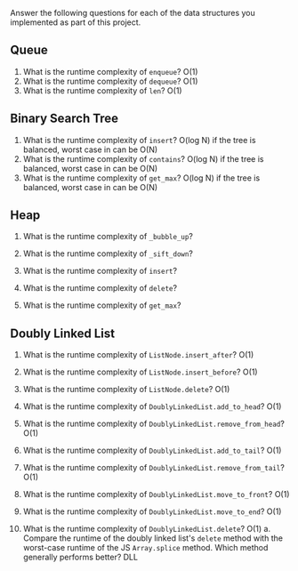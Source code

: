 Answer the following questions for each of the data structures you implemented as part of this project.

## Queue

1. What is the runtime complexity of `enqueue`?
O(1)
2. What is the runtime complexity of `dequeue`?
O(1)
3. What is the runtime complexity of `len`?
O(1)
## Binary Search Tree

1. What is the runtime complexity of `insert`? 
O(log N) if the tree is balanced, worst case in can be O(N)
2. What is the runtime complexity of `contains`?
O(log N) if the tree is balanced, worst case in can be O(N)
3. What is the runtime complexity of `get_max`? 
O(log N) if the tree is balanced, worst case in can be O(N)
## Heap

1. What is the runtime complexity of `_bubble_up`?

2. What is the runtime complexity of `_sift_down`?

3. What is the runtime complexity of `insert`?

4. What is the runtime complexity of `delete`?

5. What is the runtime complexity of `get_max`?

## Doubly Linked List

1. What is the runtime complexity of `ListNode.insert_after`?
O(1)

2. What is the runtime complexity of `ListNode.insert_before`?
O(1)
3. What is the runtime complexity of `ListNode.delete`?
O(1)
4. What is the runtime complexity of `DoublyLinkedList.add_to_head`?
O(1)
5. What is the runtime complexity of `DoublyLinkedList.remove_from_head`?
O(1)
6. What is the runtime complexity of `DoublyLinkedList.add_to_tail`?
O(1)
7. What is the runtime complexity of `DoublyLinkedList.remove_from_tail`?
O(1)
8. What is the runtime complexity of `DoublyLinkedList.move_to_front`?
O(1)
9. What is the runtime complexity of `DoublyLinkedList.move_to_end`?
O(1)
10. What is the runtime complexity of `DoublyLinkedList.delete`?
O(1)
    a. Compare the runtime of the doubly linked list's `delete` method with the worst-case runtime of the JS `Array.splice` method. Which method generally performs better?
    DLL